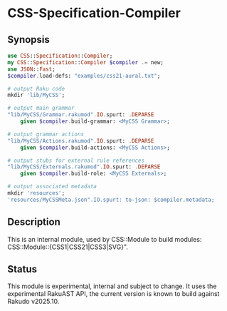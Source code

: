 CSS-Specification-Compiler
====

Synopsis
--------

```raku
use CSS::Specification::Compiler;
my CSS::Specification::Compiler $compiler .= new;
use JSON::Fast;
$compiler.load-defs: "examples/css21-aural.txt";

# output Raku code
mkdir 'lib/MyCSS';

# output main grammar
"lib/MyCSS/Grammar.rakumod".IO.spurt: .DEPARSE
    given $compiler.build-grammar: <MyCSS Grammar>;

# output grammar actions
"lib/MyCSS/Actions.rakumod".IO.spurt: .DEPARSE
    given $compiler.build-actions: <MyCSS Actions>;

# output stubs for external rule references
"lib/MyCSS/Externals.rakumod".IO.spurt: .DEPARSE
    given $compiler.build-role: <MyCSS Externals>;

# output associated metadata
mkdir 'resources';
'resources/MyCSSMeta.json".IO.spurt: to-json: $compiler.metadata;
```

Description
-----------
This is an internal module, used by
CSS::Module to build modules: CSS::Module::{CSS1|CSS21|CSS3|SVG}".

Status
------
This module is experimental, internal and subject to change. It uses the experimental RakuAST API, the
current version is known to build against Rakudo v2025.10.
